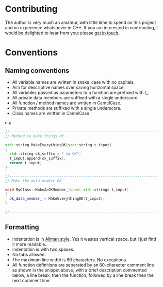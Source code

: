 # Contributing

The author is very much an amateur, with little time to spend on this project and no experience whatsoever in C++. If you are interested in contributing, I would be delighted to hear from you: please [get in touch](Allan.Cameron@nhs.net).

# Conventions

## Naming conventions
- All variable names are written in snake_case with no capitals.
- Aim for descriptive names over saving horizontal space.
- All variables passed as parameters to a function are prefixed with t_.
- All private data members are suffixed with a single underscore.
- All function / method names are written in CamelCase.
- Private methods are suffixed with a single underscore.
- Class names are written in CamelCase.

e.g.
```cpp
//---------------------------------------------------------------------------//
// Method to make things OK

std::string MakeEverythingOK(std::string t_input)
{
  std::string ok_suffix = " is OK";
  t_input.append(ok_suffix);
  return t_input;
}

//---------------------------------------------------------------------------//
// Make the data member OK

void MyClass::MakeAnOKMember_(const std::string& t_input)
{
  ok_data_member_ = MakeEverythingOK(t_input);
}

//---------------------------------------------------------------------------//
```


## Formatting
- Indentation is in [Allman style](https://en.wikipedia.org/wiki/Indentation_style#Allman_style). Yes it wastes vertical space, but I just find it more readable.
- Indentation is with two spaces.
- No tabs allowed.
- The maximum line width is 80 characters. No exceptions.
- All function definitions are seperated by an 80-character comment line as shown in the snippet above, with a brief description commented below, a line break, then the function, followed by a line break then the next comment line.
